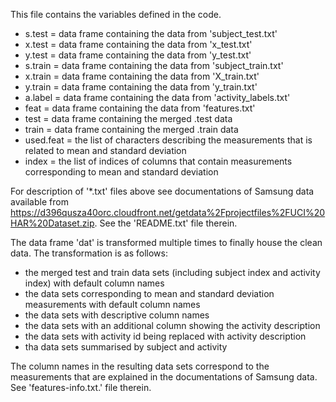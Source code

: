 This file contains the variables defined in the code.
- s.test  = data frame containing the data from 'subject_test.txt'
- x.test  = data frame containing the data from 'x_test.txt'
- y.test  = data frame containing the data from 'y_test.txt'
- s.train = data frame containing the data from 'subject_train.txt'
- x.train = data frame containing the data from 'X_train.txt'
- y.train = data frame containing the data from 'y_train.txt'
- a.label = data frame containing the data from 'activity_labels.txt'
- feat    = data frame containing the data from 'features.txt'
- test = data frame containing the merged .test data </br>
- train = data frame containing the merged .train data </br>
- used.feat = the list of characters describing the measurements that is related to mean and standard deviation </br>
- index = the list of indices of columns that contain measurements corresponding to mean and standard deviation

For description of '*.txt' files above see documentations of Samsung data available from https://d396qusza40orc.cloudfront.net/getdata%2Fprojectfiles%2FUCI%20HAR%20Dataset.zip. See the 'README.txt' file therein.

The data frame 'dat' is transformed multiple times to finally house the clean data. The transformation is as follows: </br>
- the merged test and train data sets (including subject index and activity index) with default column names
- the data sets corresponding to mean and standard deviation measurements with default column names
- the data sets with descriptive column names
- the data sets with an additional column showing the activity description
- the data sets with activity id being replaced with activity description
- tha data sets summarised by subject and activity

The column names in the resulting data sets correspond to the measurements that are explained in the documentations of Samsung data. See 'features-info.txt.' file therein.
